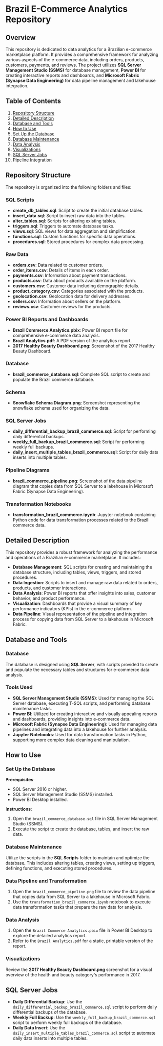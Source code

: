 # Brazil E-Commerce Analytics Repository

## Overview
This repository is dedicated to data analytics for a Brazilian e-commerce marketplace platform. It provides a comprehensive framework for analyzing various aspects of the e-commerce data, including orders, products, customers, payments, and reviews. The project utilizes **SQL Server Management Studio (SSMS)** for database management, **Power BI** for creating interactive reports and dashboards, and **Microsoft Fabric (Synapse Data Engineering)** for data pipeline management and lakehouse integration.

## Table of Contents
1. [Repository Structure](#repository-structure)
2. [Detailed Description](#detailed-description)
3. [Database and Tools](#database-and-tools)
4. [How to Use](#how-to-use)
5. [Set Up the Database](#set-up-the-database)
6. [Database Maintenance](#database-maintenance)
7. [Data Analysis](#data-analysis)
8. [Visualizations](#visualizations)
9. [SQL Server Jobs](#sql-server-jobs)
10. [Pipeline Integration](#pipeline-integration)

## Repository Structure
The repository is organized into the following folders and files:

### **SQL Scripts**
- **create_db_tables.sql**: Script to create the initial database tables.
- **insert_data.sql**: Script to insert raw data into the tables.
- **alter_tables.sql**: Scripts for altering existing tables.
- **triggers.sql**: Triggers to automate database tasks.
- **views.sql**: SQL views for data aggregation and simplification.
- **functions.sql**: Custom functions for specific data operations.
- **procedures.sql**: Stored procedures for complex data processing.

### **Raw Data**
- **orders.csv**: Data related to customer orders.
- **order_items.csv**: Details of items in each order.
- **payments.csv**: Information about payment transactions.
- **products.csv**: Data about products available on the platform.
- **customers.csv**: Customer data including demographic details.
- **product_category.csv**: Categories associated with the products.
- **geolocation.csv**: Geolocation data for delivery addresses.
- **sellers.csv**: Information about sellers on the platform.
- **reviews.csv**: Customer reviews for the products.

### **Power BI Reports and Dashboards**
- **Brazil Commerce Analytics.pbix**: Power BI report file for comprehensive e-commerce data analysis.
- **Brazil Analytics.pdf**: A PDF version of the analytics report.
- **2017 Healthy Beauty Dashboard.png**: Screenshot of the 2017 Healthy Beauty Dashboard.

### **Database**
- **brazil_commerce_database.sql**: Complete SQL script to create and populate the Brazil commerce database.

### **Schema**
- **Snowflake Schema Diagram.png**: Screenshot representing the snowflake schema used for organizing the data.

### **SQL Server Jobs**
- **daily_differential_backup_brazil_commerce.sql**: Script for performing daily differential backups.
- **weekly_full_backup_brazil_commerce.sql**: Script for performing weekly full backups.
- **daily_insert_multiple_tables_brazil_commerce.sql**: Script for daily data inserts into multiple tables.

### **Pipeline Diagrams**
- **brazil_commerce_pipeline.png**: Screenshot of the data pipeline diagram that copies data from SQL Server to a lakehouse in Microsoft Fabric (Synapse Data Engineering).

### **Transformation Notebooks**
- **transformation_brazil_commerce.ipynb**: Jupyter notebook containing Python code for data transformation processes related to the Brazil commerce data.

## Detailed Description
This repository provides a robust framework for analyzing the performance and operations of a Brazilian e-commerce marketplace. It includes:

- **Database Management**: SQL scripts for creating and maintaining the database structure, including tables, views, triggers, and stored procedures.
- **Data Ingestion**: Scripts to insert and manage raw data related to orders, products, and customer interactions.
- **Data Analysis**: Power BI reports that offer insights into sales, customer behavior, and product performance.
- **Visualization**: Dashboards that provide a visual summary of key performance indicators (KPIs) in the e-commerce platform.
- **Data Pipeline**: Visual representation of the pipeline and integration process for copying data from SQL Server to a lakehouse in Microsoft Fabric.

## Database and Tools

### Database
The database is designed using **SQL Server**, with scripts provided to create and populate the necessary tables and structures for e-commerce data analysis.

### Tools Used
- **SQL Server Management Studio (SSMS)**: Used for managing the SQL Server database, executing T-SQL scripts, and performing database maintenance tasks.
- **Power BI**: Utilized for creating interactive and visually appealing reports and dashboards, providing insights into e-commerce data.
- **Microsoft Fabric (Synapse Data Engineering)**: Used for managing data pipelines and integrating data into a lakehouse for further analysis.
- **Jupyter Notebooks**: Used for data transformation tasks in Python, supporting more complex data cleaning and manipulation.

## How to Use

### Set Up the Database
**Prerequisites**:
- SQL Server 2016 or higher.
- SQL Server Management Studio (SSMS) installed.
- Power BI Desktop installed.
  
**Instructions**:
1. Open the `brazil_commerce_database.sql` file in SQL Server Management Studio (SSMS).
2. Execute the script to create the database, tables, and insert the raw data.

### Database Maintenance
Utilize the scripts in the **SQL Scripts** folder to maintain and optimize the database. This includes altering tables, creating views, setting up triggers, defining functions, and executing stored procedures.

### Data Pipeline and Transformation
1. Open the `brazil_commerce_pipeline.png` file to review the data pipeline that copies data from SQL Server to a lakehouse in Microsoft Fabric.
2. Use the `transformation_brazil_commerce.ipynb` notebook to execute data transformation tasks that prepare the raw data for analysis.

### Data Analysis
1. Open the `Brazil Commerce Analytics.pbix` file in Power BI Desktop to explore the detailed analytics report.
2. Refer to the `Brazil Analytics.pdf` for a static, printable version of the report.

### Visualizations
Review the **2017 Healthy Beauty Dashboard.png** screenshot for a visual overview of the health and beauty category's performance in 2017.

## SQL Server Jobs
- **Daily Differential Backup**: Use the `daily_differential_backup_brazil_commerce.sql` script to perform daily differential backups of the database.
- **Weekly Full Backup**: Use the `weekly_full_backup_brazil_commerce.sql` script to perform weekly full backups of the database.
- **Daily Data Insert**: Use the `daily_insert_multiple_tables_brazil_commerce.sql` script to automate daily data inserts into multiple tables.
